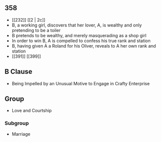 ## 358
- [[232]] [[2 | 2c]] 
- B, a working girl, discovers that her lover, A, is wealthy and only pretending to be a toiler
- B pretends to be wealthy, and merely masquerading as a shop girl
- In order to win B, A is compelled to confess his true rank and station
- B, having given A a Roland for his Oliver, reveals to A her own rank and station
- [[391]] [[399]] 

## B Clause
- Being Impelled by an Unusual Motive to Engage in Crafty Enterprise

## Group
- Love and Courtship

### Subgroup
- Marriage

